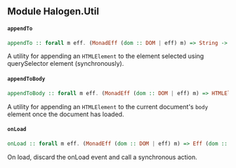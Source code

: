 ## Module Halogen.Util

#### `appendTo`

``` purescript
appendTo :: forall m eff. (MonadEff (dom :: DOM | eff) m) => String -> HTMLElement -> m Unit
```

A utility for appending an `HTMLElement` to the element selected using querySelector
element (synchronously).

#### `appendToBody`

``` purescript
appendToBody :: forall m eff. (MonadEff (dom :: DOM | eff) m) => HTMLElement -> m Unit
```

A utility for appending an `HTMLElement` to the current document's `body`
element once the document has loaded.

#### `onLoad`

``` purescript
onLoad :: forall m eff. (MonadEff (dom :: DOM | eff) m) => Eff (dom :: DOM | eff) Unit -> m Unit
```

On load, discard the onLoad event and call a synchronous action.


